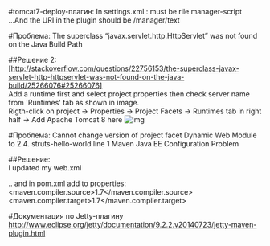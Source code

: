 #tomcat7-deploy-плагин:
In settings.xml : must be rile manager-script <user username="admin" password="s3cret" roles="manager-gui,manager-script"/>  
...And the URI in the plugin should be /manager/text  

#Проблема:
The superclass “javax.servlet.http.HttpServlet” was not found on the Java Build Path  

##Решение 2:  
[http://stackoverflow.com/questions/22756153/the-superclass-javax-servlet-http-httpservlet-was-not-found-on-the-java-build/25266076#25266076]  
Add a runtime first and select project properties then check server name from 'Runtimes' tab as shown in image.  
Rigth-click on project -> Properties -> Project Facets -> Runtimes tab in right half -> Add Apache Tomcat 8 here
![img](http://i.stack.imgur.com/U46s9.png)


#Проблема:
Cannot change version of project facet Dynamic Web Module to 2.4.	struts-hello-world		line 1	Maven Java EE Configuration Problem  

##Решение:  
I updated my web.xml  

<web-app xmlns="http://java.sun.com/xml/ns/javaee" xmlns:xsi="http://www.w3.org/2001/XMLSchema-instance"  
    xsi:schemaLocation="http://java.sun.com/xml/ns/javaee  
          http://java.sun.com/xml/ns/javaee/web-app_3_0.xsd"  
    version="3.0">  
    
.. and in pom.xml add to properties:  
<maven.compiler.source>1.7</maven.compiler.source>  
<maven.compiler.target>1.7</maven.compiler.target>  

#Документация по Jetty-плагину
http://www.eclipse.org/jetty/documentation/9.2.2.v20140723/jetty-maven-plugin.html  
